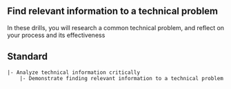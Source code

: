 ## Find relevant information to a technical problem

In these drills, you will research a common technical problem, and reflect on your process and its effectiveness

## Standard

```
|- Analyze technical information critically
    |- Demonstrate finding relevant information to a technical problem
```
